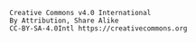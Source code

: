 	Creative Commons v4.0 International
	By Attribution, Share Alike
	CC-BY-SA-4.0Intl https://creativecommons.org
 



